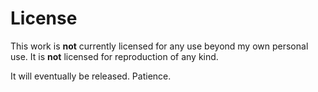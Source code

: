 # License

This work is **not** currently licensed for any use beyond my own personal use.
It is **not** licensed for reproduction of any kind.

It will eventually be released.  Patience.
